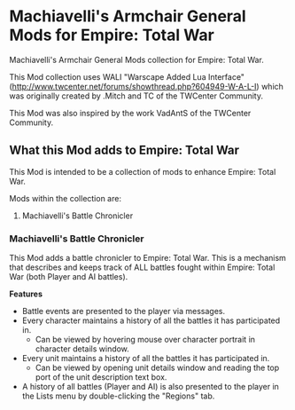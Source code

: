 # Machiavelli's Armchair General Mods for Empire: Total War
Machiavelli's Armchair General Mods collection for Empire: Total War.

This Mod collection uses WALI "Warscape Added Lua Interface" (http://www.twcenter.net/forums/showthread.php?604949-W-A-L-I) which was originally created by .Mitch and TC of the TWCenter Community.

This Mod was also inspired by the work VadAntS of the TWCenter Community.

## What this Mod adds to Empire: Total War
This Mod is intended to be a collection of mods to enhance Empire: Total War.

Mods within the collection are:
1. Machiavelli's Battle Chronicler

### Machiavelli's Battle Chronicler
This Mod adds a battle chronicler to Empire: Total War. This is a mechanism that describes and keeps track of ALL battles fought within Empire: Total War (both Player and AI battles). 

**Features**
* Battle events are presented to the player via messages. 
* Every character maintains a history of all the battles it has participated in.
  * Can be viewed by hovering mouse over character portrait in character details window.
* Every unit maintains a history of all the battles it has participated in.
  * Can be viewed by opening unit details window and reading the top port of the unit description text box.
* A history of all battles (Player and AI) is also presented to the player in the Lists menu by double-clicking the "Regions" tab.
